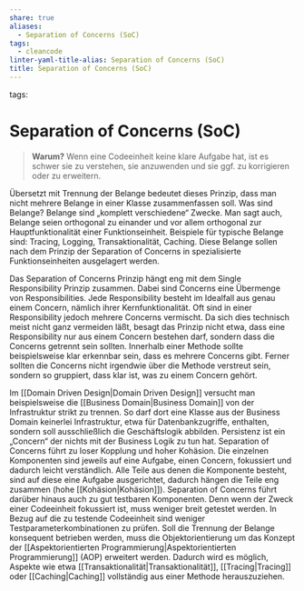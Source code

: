 ```yaml
---
share: true
aliases:
  - Separation of Concerns (SoC)
tags:
  - cleancode
linter-yaml-title-alias: Separation of Concerns (SoC)
title: Separation of Concerns (SoC)
---
```


tags:  

# Separation of Concerns (SoC)

>**Warum?**
>Wenn eine Codeeinheit keine klare Aufgabe hat, ist es schwer sie zu verstehen, sie anzuwenden und sie ggf. zu korrigieren oder zu erweitern.

Übersetzt mit Trennung der Belange bedeutet dieses Prinzip, dass man nicht mehrere Belange in einer Klasse zusammenfassen soll. Was sind Belange? Belange sind „komplett verschiedene“ Zwecke. Man sagt auch, Belange seien orthogonal zu einander und vor allem orthogonal zur Hauptfunktionalität einer Funktionseinheit. Beispiele für typische Belange sind: Tracing, Logging, Transaktionalität, Caching. Diese Belange sollen nach dem Prinzip der Separation of Concerns in spezialisierte Funktionseinheiten ausgelagert werden.

Das Separation of Concerns Prinzip hängt eng mit dem Single Responsibility Prinzip zusammen. Dabei sind Concerns eine Übermenge von Responsibilities. Jede Responsibility besteht im Idealfall aus genau einem Concern, nämlich ihrer Kernfunktionalität. Oft sind in einer Responsibility jedoch mehrere Concerns vermischt. Da sich dies technisch meist nicht ganz vermeiden läßt, besagt das Prinzip nicht etwa, dass eine Responsibility nur aus einem Concern bestehen darf, sondern dass die Concerns getrennt sein sollten. Innerhalb einer Methode sollte beispielsweise klar erkennbar sein, dass es mehrere Concerns gibt. Ferner sollten die Concerns nicht irgendwie über die Methode verstreut sein, sondern so gruppiert, dass klar ist, was zu einem Concern gehört.

Im [[Domain Driven Design|Domain Driven Design]] versucht man beispielsweise die [[Business Domain|Business Domain]] von der Infrastruktur strikt zu trennen. So darf dort eine Klasse aus der Business Domain keinerlei Infrastruktur, etwa für Datenbankzugriffe, enthalten, sondern soll ausschließlich die Geschäftslogik abbilden. Persistenz ist ein „Concern“ der nichts mit der Business Logik zu tun hat. Separation of Concerns führt zu loser Kopplung und hoher Kohäsion. Die einzelnen Komponenten sind jeweils auf eine Aufgabe, einen Concern, fokussiert und dadurch leicht verständlich. Alle Teile aus denen die Komponente besteht, sind auf diese eine Aufgabe ausgerichtet, dadurch hängen die Teile eng zusammen (hohe [[Kohäsion|Kohäsion]]). Separation of Concerns führt darüber hinaus auch zu gut testbaren Komponenten. Denn wenn der Zweck einer Codeeinheit fokussiert ist, muss weniger breit getestet werden. In Bezug auf die zu testende Codeeinheit sind weniger Testparameterkombinationen zu prüfen. Soll die Trennung der Belange konsequent betrieben werden, muss die Objektorientierung um das Konzept der [[Aspektorientierten Programmierung|Aspektorientierten Programmierung]] (AOP) erweitert werden. Dadurch wird es möglich, Aspekte wie etwa [[Transaktionalität|Transaktionalität]], [[Tracing|Tracing]] oder [[Caching|Caching]] vollständig aus einer Methode herauszuziehen.
